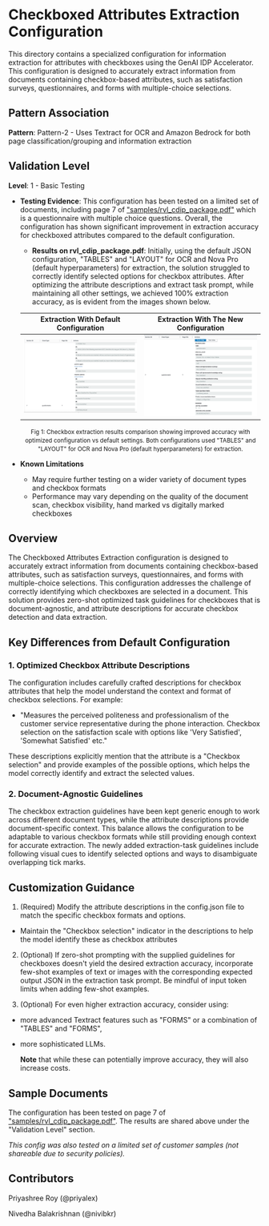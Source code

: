 # Checkboxed Attributes Extraction Configuration

This directory contains a specialized configuration for information extraction for attributes with checkboxes using the GenAI IDP Accelerator. This configuration is designed to accurately extract information from documents containing checkbox-based attributes, such as satisfaction surveys, questionnaires, and forms with multiple-choice selections.

## Pattern Association

**Pattern**: Pattern-2 - Uses Textract for OCR and Amazon Bedrock for both page classification/grouping and information extraction

## Validation Level

**Level**: 1 - Basic Testing

- **Testing Evidence**: This configuration has been tested on a limited set of documents, including page 7 of ["samples/rvl_cdip_package.pdf"](../../../samples/rvl_cdip_package.pdf) which is a questionnaire with multiple choice questions. Overall, the configuration has shown significant improvement in extraction accuracy for checkboxed attributes compared to the default configuration.

  - **Results on rvl_cdip_package.pdf**: Initially, using the default JSON configuration, "TABLES" and "LAYOUT" for OCR and Nova Pro (default hyperparameters) for extraction, the solution struggled to correctly identify selected options for checkbox attributes. After optimizing the attribute descriptions and extract task prompt, while maintaining all other settings, we achieved 100% extraction accuracy, as is evident from the images shown below.

  | **Extraction With Default Configuration** | **Extraction With The New Configuration** |
  |:----------:|:---------:|
  | ![Before](images/kie_checkbox_pre.png) | ![After](images/kie_checkbox_post.png) |

  <p align="center"><small>Fig 1: Checkbox extraction results comparison showing improved accuracy with optimized configuration vs default settings. Both configurations used "TABLES" and "LAYOUT" for OCR and Nova Pro (default hyperparameters) for extraction.</small></p>

- **Known Limitations**
  - May require further testing on a wider variety of document types and checkbox formats
  - Performance may vary depending on the quality of the document scan, checkbox visibility, hand marked vs digitally marked checkboxes

## Overview

The Checkboxed Attributes Extraction configuration is designed to accurately extract information from documents containing checkbox-based attributes, such as satisfaction surveys, questionnaires, and forms with multiple-choice selections. This configuration addresses the challenge of correctly identifying which checkboxes are selected in a document. This solution provides zero-shot optimized task guidelines for checkboxes that is document-agnostic, and attribute descriptions for accurate checkbox detection and data extraction.

## Key Differences from Default Configuration

### 1. Optimized Checkbox Attribute Descriptions

The configuration includes carefully crafted descriptions for checkbox attributes that help the model understand the context and format of checkbox selections. For example:

- "Measures the perceived politeness and professionalism of the customer service representative during the phone interaction. Checkbox selection on the satisfaction scale with options like 'Very Satisfied', 'Somewhat Satisfied' etc."

These descriptions explicitly mention that the attribute is a "Checkbox selection" and provide examples of the possible options, which helps the model correctly identify and extract the selected values.

### 2. Document-Agnostic Guidelines

The checkbox extraction guidelines have been kept generic enough to work across different document types, while the attribute descriptions provide document-specific context. This balance allows the configuration to be adaptable to various checkbox formats while still providing enough context for accurate extraction. The newly added extraction-task guidelines include following visual cues to identify selected options and ways to disambiguate overlapping tick marks.

## Customization Guidance

1. (Required) Modify the attribute descriptions in the config.json file to match the specific checkbox formats and options.

  - Maintain the "Checkbox selection" indicator in the descriptions to help the model identify these as checkbox attributes

2. (Optional) If zero-shot prompting with the supplied guidelines for checkboxes doesn't yield the desired extraction accuracy, incorporate few-shot examples of text or images with the corresponding expected output JSON in the extraction task prompt. Be mindful of input token limits when adding few-shot examples.

3. (Optional) For even higher extraction accuracy, consider using:

  - more advanced Textract features such as "FORMS" or a combination of "TABLES" and "FORMS",

  - more sophisticated LLMs. 
  
    **Note** that while these can potentially improve accuracy, they will also increase costs.

## Sample Documents

The configuration has been tested on page 7 of ["samples/rvl_cdip_package.pdf"](../../../samples/rvl_cdip_package.pdf). The results are shared above under the "Validation Level" section.

*This config was also tested on a limited set of customer samples (not shareable due to security policies).*

## Contributors
Priyashree Roy (@priyalex)

Nivedha Balakrishnan (@nivibkr)